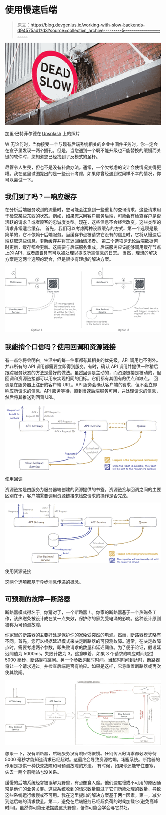 # 使用慢速后端

> 原文：<https://blog.devgenius.io/working-with-slow-backends-d94575ad12d3?source=collection_archive---------5----------------------->

![](img/a36e284ff4d8f8924cce541abb70bc6d.png)

加里·巴特菲尔德在 [Unsplash](https://unsplash.com/?utm_source=unsplash&utm_medium=referral&utm_content=creditCopyText) 上的照片

W 无论何时，当你接受一个与现有后端系统相关的企业中间件任务时，你一定会在盒子里发现一两个插孔。但是，当您遇到一个既不能升级也不能替换的缓慢而关键的软件时，您知道您已经找到了反模式的圣杯。

尽管令人生畏，但也不是没有补救办法。通常，一个欠考虑的设计会使情况变得更糟。我在这里试图提出的是一些设计考虑，如果你曾经遇到过同样不幸的情况，你可以尝试一下。

## 我们到了吗？—响应缓存

在分析后端服务收到的流量时，您可能会注意到一些重复的查询请求，这些请求用于检查某些东西的状态。例如，如果您采用客户服务后端，可能会有检查客户是否活跃的请求？或者顾客的忠诚度类型。现在，这些信息不会经常改变。这些类型的请求非常适合缓存。
首先，我们可以考虑两种设置缓存的方式。第一个选项是最简单的，它不依赖于后端服务。当缓存节点被请求它没有的信息时，它将从慢速后端获取这些信息，更新缓存并将其返回给请求者。
第二个选项是无论后端数据何时更新，缓存都会更新。这需要与后端服务集成，后端服务应该能够调用缓存节点上的 API，或者应该具有可以被处理以提取所需信息的日志。
当然，理想的解决方案是这两个选项的混合，但是很少有理想的解决方案。

![](img/31d238cf1ee8cfde6a36882a100d9f53.png)

## 我能捎个口信吗？使用回调和资源链接

有一点你将会明白，生活中的每一件事都有其相关的优先级，API 调用也不例外。并非所有的 API 调用都需要立即得到服务。有时，确认 API 调用并提供一种稍后跟踪服务状态的方法是最好的做法。虽然回调是主动的，而资源链接是被动的，但回调和资源链接都可以用来实现相同的目标。它们都有其固有的优点和缺点。
回调是在服务器上注册的客户端 URL。API 服务会确认客户端的请求，但不会立即响应所请求的信息。API 服务等待，直到慢速后端服务可用，并处理请求的信息，然后将其推送到回调 URL。

![](img/6a241195a09f1a920cf3cae60c036f91.png)

使用回调

资源链接是由服务为服务器端创建的资源提供的书签。资源链接与回调之间的主要区别在于，客户端需要调用资源链接来检查请求的操作是否完成。

![](img/1cf93808072689c4d45a2bb1976d94b9.png)

使用资源链接

这两个选项都基于异步消息传递的概念。

## 可预测的故障—断路器

断路器模式得名于，你猜对了，一个断路器！。你家的断路器基于一个热磁条工作，该热磁条被设计成在某一点失效，保护你的家免受电涌的影响。这种设计原则被称为可预测故障。

你家里的断路器的主要好处是保护你的家免受突然的电涌。然而，断路器模式略有不同。首先，您可以根据延迟模式来决定断路器的可预测故障。通常，在决定故障点时，需要考虑两个参数，即失败请求的数量和延迟阈值。为了便于论证，假设延迟阈值为 5000ms，失败计数为 3。这意味着，如果 3 个请求的响应时间超过 5000 毫秒，断路器将跳闸。另一个参数是超时时间。当超时时间到达时，断路器将让一个请求通过，并检查后端是否有响应。如果是这样，它将重置断路器或再次使其跳闸。

![](img/1af21d4524f49dca4d488cde69f69563.png)

想象一下，没有断路器，后端服务没有响应或很慢。任何传入的请求都必须等待 5000 毫秒才能知道请求已经超时。这最终会导致资源枯竭，堵塞系统。断路器的作用是提供一种快速故障和可预测故障的方法。
有时候，如果你还能守住要塞，失去一两个前哨站也没关系。

缓慢的后端系统经常被误解为野兽，有点像食人魔。他们速度慢或不可用的原因通常是他们的业务关键。这些系统收到的请求数量超过了它们所能处理的数量，导致这些系统运行缓慢或不可用。我在这里提出的解决方案基于两个因素。第一，减少到达后端的请求数量。第二，避免在后端服务已经超负荷的时候加载它(避免高峰时间)。虽然你可能无法摆脱这头野兽，但你可能会学会与它共处。